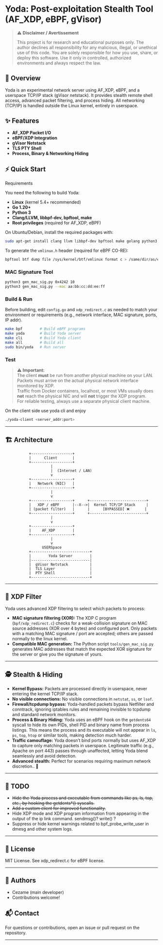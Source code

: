 

# Yoda: Post-exploitation Stealth Tool (AF_XDP, eBPF, gVisor)

> ⚠️ **Disclaimer / Avertissement**
>
> This project is for research and educational purposes only. The author declines all responsibility for any malicious, illegal, or unethical use of this code. You are solely responsible for how you use, share, or deploy this software. Use it only in controlled, authorized environments and always respect the law.


## 👀 Overview
Yoda is an experimental network server using AF_XDP, eBPF, and a userspace TCP/IP stack (gVisor netstack). It provides stealth remote shell access, advanced packet filtering, and process hiding. All networking (TCP/IP) is handled outside the Linux kernel, entirely in userspace.



## ✨ Features
- **AF_XDP Packet I/O**
- **eBPF/XDP Integration**
- **gVisor Netstack** 
- **TLS PTY Shell**
- **Process, Binary & Networking Hiding**


## ⚡ Quick Start

Requirements

You need the following to build Yoda:

- **Linux** (kernel 5.4+ recommended)
- **Go 1.20+**
- **Python 3**
- **Clang/LLVM, libbpf-dev, bpftool, make**
- **Root privileges** (required for AF_XDP, eBPF)


On Ubuntu/Debian, install the required packages with:
```sh
sudo apt-get install clang llvm libbpf-dev bpftool make golang python3 build-essential linux-headers-$(uname -r)
```

To generate the `vmlinux.h` header (required for eBPF CO-RE):
```sh
bpftool btf dump file /sys/kernel/btf/vmlinux format c > /same/dir/as/eBPF_prog/vmlinux.h
```

### MAC Signature Tool
```sh
python3 gen_mac_sig.py 0x4242 10
python3 gen_mac_sig.py --mac aa:bb:cc:dd:ee:ff
```

### Build & Run
Before building, edit `config.go` and `xdp_redirect.c` as needed to match your environment or requirements (e.g., network interface, MAC signature, ports, IP addr).

```sh
make bpf        # Build eBPF programs
make yoda       # Build Yoda server
make cli        # Build Yoda client
make all        # Build all
sudo bin/yoda   # Run server
```

### Test

> ⚠️ **Important:**  
> The client **must** be run from another physical machine on your LAN.  
> Packets must arrive on the actual physical network interface monitored by XDP.  
> Traffic from Docker containers, localhost, or most VMs usually does **not** reach the physical NIC and will **not** trigger the XDP program.  
> For reliable testing, always use a separate physical client machine.

On the client side use yoda cli and enjoy
```sh
./yoda-client <server_addr:port>
```


---


## 🏗️ Architecture
```
           +-------------------+
           |      Client       |
           +-------------------+
                     |
                     |  (Internet / LAN)
                     v
           +-------------------+
           |   Network (NIC)   |
           +-------------------+
                     |
                     v
           +-------------------+      +--------------------------+
           |   XDP / eBPF      |--X-->|  Kernel TCP/IP Stack     |
           | (packet filter)   |      |      [BYPASSED] ❌       |
           +-------------------+      +--------------------------+
                     |
                     v
           +-------------------+
           |     AF_XDP        |
           +-------------------+
                     |
                     v
                 USERSpace
           +---------------------------+
           |        Yoda Server        |
           |---------------------------|
           |  gVisor Netstack          |
           |  TLS Layer                |
           |  PTY Shell                |
           +---------------------------+
```


---


## 🧩 XDP Filter

Yoda uses advanced XDP filtering to select which packets to process:

- **MAC signature filtering (XOR):** The XDP C program (`bpf/xdp_redirect.c`) checks for a weak-collision signature on MAC source addresses (XOR over 4 bytes) and configured port. Only packets with a matching MAC signature / port are accepted; others are passed normally to the linux kernel.
- **Compatible MAC generation:** The Python script `tools/gen_mac_sig.py` generates MAC addresses that match the expected XOR signature for the server or give you the signature of yours.



---

## 🕵️ Stealth & Hiding

- **Kernel Bypass:** Packets are processed directly in userspace, never entering the kernel TCP/IP stack.
- **No visible connections:** No visible connections in `netstat`, `ss`, or `lsof`.
- **Firewall/tcpdump bypass:** Yoda-handled packets bypass Netfilter and conntrack, ignoring iptables rules and remaining invisible to tcpdump and standard network monitors. 
- **Process & Binary Hiding:** Yoda uses an eBPF hook on the `getdents64` syscall to hide its own PIDs, shell PID and binary name from process listings. This means the process and its executable will not appear in `ls`, `ps`, `top`, `htop` or similar tools, making detection much harder.
- **Traffic camouflage:** Yoda doesn’t bind ports normally but uses AF_XDP to capture only matching packets in userspace. Legitimate traffic (e.g., Apache on port 443) passes through unaffected, letting Yoda blend seamlessly and avoid detection.
- **Advanced stealth:** Perfect for scenarios requiring maximum network discretion.. 👻


---

## 📝 TODO
- ~~Hide the Yoda process and executable from commands like ps, ls, top, etc., by hooking the getdents*() syscalls.~~
- ~~Add a custom client for improved functionality.~~
- Hide XDP mode and XDP program information from appearing in the output of the ip link command.
sendmsg()? write() ?
- Suppress or hide kernel warnings related to bpf_probe_write_user in dmesg and other system logs. 


---

## 📄 License
MIT License. See xdp_redirect.c for eBPF license.


---

## 👤 Authors
- Cezame (main developer)
- Contributions welcome!


## 📬 Contact
For questions or contributions, open an issue or pull request on the repository.

---

